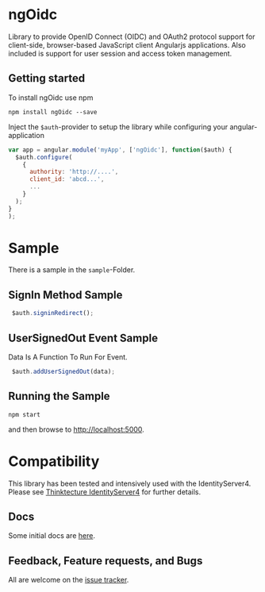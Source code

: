 # ngOidc
Library to provide OpenID Connect (OIDC) and OAuth2 protocol support for client-side, browser-based JavaScript client Angularjs applications. Also included is support for user session and access token management.

## Getting started
To install ngOidc use npm
```
npm install ngOidc --save
```

Inject the `$auth`-provider to setup the library while configuring your angular-application

```javascript
var app = angular.module('myApp', ['ngOidc'], function($auth) {
  $auth.configure(
    {
      authority: 'http://....',
      client_id: 'abcd...',
      ...
    }
  );
}
);
```

# Sample

There is a sample in the `sample`-Folder.

## SignIn Method Sample
```javascript
 $auth.signinRedirect();
```

## UserSignedOut Event Sample
Data Is A Function To Run For Event.
```javascript
 $auth.addUserSignedOut(data);
```

## Running the Sample

`npm start`

and then browse to [http://localhost:5000](http://localhost:5000).

# Compatibility
This library has been tested and intensively used with the IdentityServer4. Please see [Thinktecture IdentityServer4](https://github.com/IdentityModel/oidc-client-js) for further details.

## Docs

Some initial docs are [here](https://github.com/IdentityModel/oidc-client-js/wiki).

## Feedback, Feature requests, and Bugs

All are welcome on the [issue tracker](https://github.com/A20Group/ngOidc/issues).